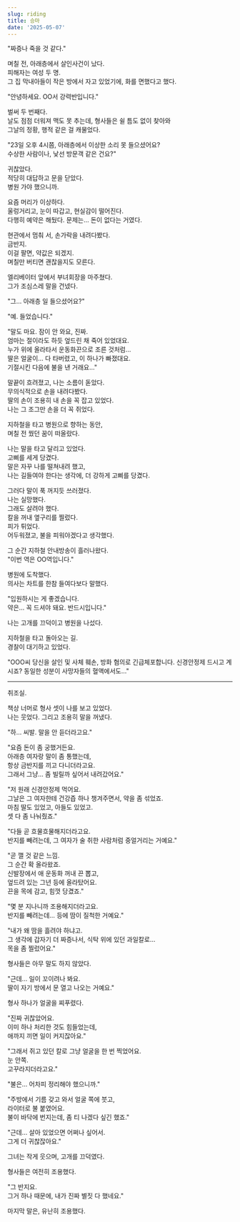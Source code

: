 ```yaml
---
slug: riding
title: 승마
date: '2025-05-07'
---
```


"짜증나 죽을 것 같다."

며칠 전, 아래층에서 살인사건이 났다.  
피해자는 여성 두 명.  
그 집 막내아들이 작은 방에서 자고 있었기에, 화를 면했다고 했다.

"안녕하세요. OO서 강력반입니다."

벌써 두 번째다.  
날도 점점 더워져 맥도 못 추는데, 형사들은 쉴 틈도 없이 찾아와  
그날의 정황, 행적 같은 걸 캐물었다.

"23일 오후 4시쯤, 아래층에서 이상한 소리 못 들으셨어요?  
수상한 사람이나, 낯선 방문객 같은 건요?"

귀찮았다.  
적당히 대답하고 문을 닫았다.  
병원 가야 했으니까.

요즘 머리가 이상하다.  
울렁거리고, 눈이 따갑고, 현실감이 떨어진다.  
다행히 예약은 해뒀다. 문제는… 돈이 없다는 거였다.

현관에서 멈춰 서, 손가락을 내려다봤다.  
금반지.  
이걸 팔면, 약값은 되겠지.  
며칠만 버티면 괜찮을지도 모른다.

엘리베이터 앞에서 부녀회장을 마주쳤다.  
그가 조심스레 말을 건넸다.

"그… 아래층 일 들으셨어요?"

"예. 들었습니다."

"말도 마요. 잠이 안 와요, 진짜.  
엄마는 절이라도 하듯 엎드린 채 죽어 있었대요.  
누가 위에 올라타서 운동화끈으로 조른 것처럼…  
딸은 얼굴이… 다 타버렸고, 이 하나가 빠졌대요.  
기절시킨 다음에 불을 낸 거래요..."

말끝이 흐려졌고, 나는 소름이 돋았다.  
무의식적으로 손을 내려다봤다.  
딸의 손이 조용히 내 손을 꼭 잡고 있었다.  
나는 그 조그만 손을 더 꼭 쥐었다.

지하철을 타고 병원으로 향하는 동안,  
며칠 전 꿨던 꿈이 떠올랐다.

나는 말을 타고 달리고 있었다.  
고삐를 세게 당겼다.  
말은 자꾸 나를 떨쳐내려 했고,  
나는 길들여야 한다는 생각에, 더 강하게 고삐를 당겼다.

그러다 말이 푹 꺼지듯 쓰러졌다.  
나는 실망했다.  
그래도 살려야 했다.  
칼을 꺼내 옆구리를 찔렀다.  
피가 튀었다.  
어두워졌고, 불을 피워야겠다고 생각했다.

그 순간 지하철 안내방송이 흘러나왔다.  
"이번 역은 OO역입니다."

병원에 도착했다.  
의사는 차트를 한참 들여다보다 말했다.

"입원하시는 게 좋겠습니다.  
약은… 꼭 드셔야 돼요. 반드시입니다."

나는 고개를 끄덕이고 병원을 나섰다.

지하철을 타고 돌아오는 길.  
경찰이 대기하고 있었다.

"OOO씨 당신을 살인 및 사체 훼손, 방화 혐의로 긴급체포합니다.
신경안정제 드시고 계시죠? 
동일한 성분이 사망자들의 혈액에서도..."

---

취조실.

책상 너머로 형사 셋이 나를 보고 있었다.  
나는 웃었다. 그리고 조용히 말을 꺼냈다.

"하… 씨발. 말을 안 듣더라고요."

"요즘 돈이 좀 궁했거든요.  
아래층 여자랑 말이 좀 통했는데,  
항상 금반지를 끼고 다니더라고요.  
그래서 그냥… 좀 빌릴까 싶어서 내려갔어요."

"저 원래 신경안정제 먹어요.  
그날은 그 여자한테 건강즙 하나 챙겨주면서, 약을 좀 섞었죠.  
마침 딸도 있었고, 아들도 있었고.  
셋 다 좀 나눠줬죠."

"다들 곧 흐물흐물해지더라고요.  
반지를 빼려는데, 그 여자가 술 취한 사람처럼 중얼거리는 거예요."

"곧 깰 것 같은 느낌.  
그 순간 확 올라왔죠.  
신발장에서 애 운동화 꺼내 끈 뽑고,  
엎드려 있는 그년 등에 올라탔어요.  
끈을 목에 감고, 힘껏 당겼죠."

"몇 분 지나니까 조용해지더라고요.  
반지를 빼려는데… 등에 땀이 질척한 거예요."

"내가 왜 땀을 흘려야 하냐고.  
그 생각에 갑자기 더 짜증나서, 식탁 위에 있던 과일칼로…  
목을 좀 찔렀어요."

형사들은 아무 말도 하지 않았다.

"근데… 일이 꼬이려나 봐요.  
딸이 자기 방에서 문 열고 나오는 거예요."

형사 하나가 얼굴을 찌푸렸다.

"진짜 귀찮았어요.  
이미 하나 처리한 것도 힘들었는데,  
애까지 끼면 일이 커지잖아요."

"그래서 쥐고 있던 칼로 그냥 얼굴을 한 번 찍었어요.  
눈 안쪽.  
고꾸라지더라고요."

"불은… 어차피 정리해야 했으니까."

"주방에서 기름 갖고 와서 얼굴 쪽에 붓고,  
라이터로 불 붙였어요.  
불이 바닥에 번지는데, 좀 티 나겠다 싶긴 했죠."

"근데… 살아 있었으면 어쩌나 싶어서.  
그게 더 귀찮잖아요."

그녀는 작게 웃으며, 고개를 끄덕였다.

형사들은 여전히 조용했다.

"그 반지요.  
그거 하나 때문에, 내가 진짜 별짓 다 했네요."

마지막 말은, 유난히 조용했다.